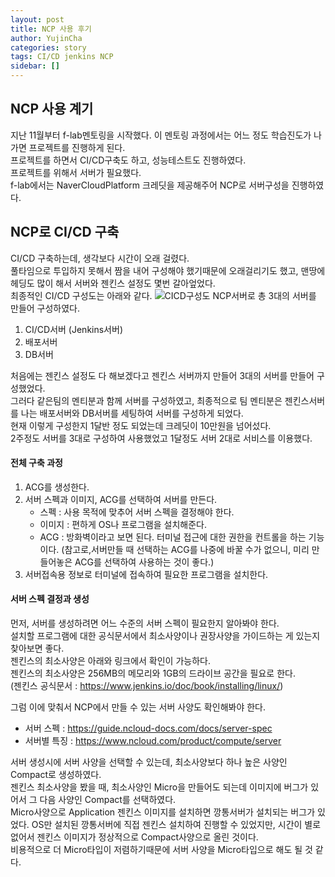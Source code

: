```yaml
---
layout: post
title: NCP 사용 후기
author: YujinCha
categories: story
tags: CI/CD jenkins NCP
sidebar: []
---
```

## NCP 사용 계기

지난 11월부터 f-lab멘토링을 시작했다. 이 멘토링 과정에서는 어느 정도 학습진도가 나가면 프로젝트를 진행하게 된다.<br>
프로젝트를 하면서 CI/CD구축도 하고, 성능테스트도 진행하였다.<br>
프로젝트를 위해서 서버가 필요했다.<br>
f-lab에서는 NaverCloudPlatform 크레딧을 제공해주어 NCP로 서버구성을 진행하였다.

## NCP로 CI/CD 구축 

CI/CD 구축하는데, 생각보다 시간이 오래 걸렸다.<br>
풀타임으로 투입하지 못해서 짬을 내어 구성해야 했기때문에 오래걸리기도 했고, 맨땅에 헤딩도 많이 해서 서버와 젠킨스 설정도 몇번 갈아엎었다.<br>
최종적인 CI/CD 구성도는 아래와 같다.
![CICD구성도](https://user-images.githubusercontent.com/19955465/230276236-7af529e0-b771-4688-9b80-cf959c9c1412.png)
NCP서버로 총 3대의 서버를 만들어 구성하였다.<br>
1. CI/CD서버 (Jenkins서버)<br>
2. 배포서버<br>
3. DB서버<br>

처음에는 젠킨스 설정도 다 해보겠다고 젠킨스 서버까지 만들어 3대의 서버를 만들어 구성했었다.<br>
그러다 같은팀의 멘티분과 함께 서버를 구성하였고, 최종적으로 팀 멘티분은 젠킨스서버를 나는 배포서버와 DB서버를 세팅하여 서버를 구성하게 되었다.<br>
현재 이렇게 구성한지 1달반 정도 되었는데 크레딧이 10만원을 넘어섰다.<br>
2주정도 서버를 3대로 구성하여 사용했었고 1달정도 서버 2대로 서비스를 이용했다.<br>

#### 전체 구축 과정
1. ACG를 생성한다.
2. 서버 스펙과 이미지, ACG를 선택하여 서버를 만든다.
   * 스펙 : 사용 목적에 맞추어 서버 스펙을 결정해야 한다.
   * 이미지 : 편하게 OS나 프로그램을 설치해준다. 
   * ACG : 방화벽이라고 보면 된다. 터미널 접근에 대한 권한을 컨트롤을 하는 기능이다. (참고로,서버만들 때 선택하는 ACG를 나중에 바꿀 수가 없으니, 미리 만들어놓은 ACG를 선택하여 사용하는 것이 좋다.)
3. 서버접속용 정보로 터미널에 접속하여 필요한 프로그램을 설치한다.


#### 서버 스펙 결정과 생성
먼저, 서버를 생성하려면 어느 수준의 서버 스펙이 필요한지 알아봐야 한다.<br>
설치할 프로그램에 대한 공식문서에서 최소사양이나 권장사양을 가이드하는 게 있는지 찾아보면 좋다.<br>
젠킨스의 최소사양은 아래와 링크에서 확인이 가능하다.<br>
젠킨스의 최소사양은 256MB의 메모리와 1GB의 드라이브 공간을 필요로 한다.<br>
(젠킨스 공식문서 : https://www.jenkins.io/doc/book/installing/linux/)

그럼 이에 맞춰서 NCP에서 만들 수 있는 서버 사양도 확인해봐야 한다.<br>
  * 서버 스펙 : https://guide.ncloud-docs.com/docs/server-spec
  * 서버별 특징 : https://www.ncloud.com/product/compute/server

서버 생성시에 서버 사양을 선택할 수 있는데, 최소사양보다 하나 높은 사양인 Compact로 생성하였다.<br>
젠킨스 최소사양을 봤을 때, 최소사양인 Micro을 만들어도 되는데 이미지에 버그가 있어서 그 다음 사양인 Compact를 선택하였다.<br>
Micro사양으로 Application 젠킨스 이미지를 설치하면 깡통서버가 설치되는 버그가 있었다. OS만 설치된 깡통서버에 직접 젠킨스 설치하여 진행할 수 있었지만, 시간이 별로 없어서 젠킨스 이미지가 정상적으로  Compact사양으로 올린 것이다.<br>
비용적으로 더 Micro타입이 저렴하기때문에 서버 사양을 Micro타입으로 해도 될 것 같다.

